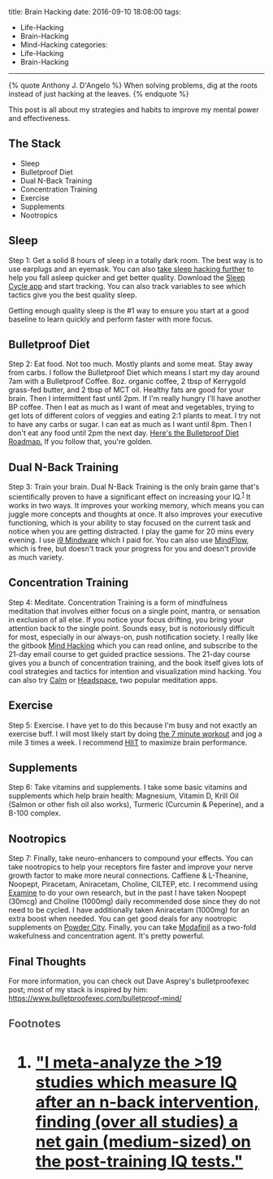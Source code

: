 title: Brain Hacking
date: 2016-09-10 18:08:00
tags:
  - Life-Hacking
  - Brain-Hacking
  - Mind-Hacking
categories:
  - Life-Hacking
  - Brain-Hacking
---

{% quote Anthony J. D'Angelo %}
When solving problems, dig at the roots instead of just hacking at the leaves.
{% endquote %}

This post is all about my strategies and habits to improve my mental power and effectiveness.

## The Stack
- Sleep
- Bulletproof Diet
- Dual N-Back Training
- Concentration Training
- Exercise
- Supplements
- Nootropics

## Sleep
Step 1: Get a solid 8 hours of sleep in a totally dark room. The best way is to use earplugs and an eyemask. You can also [take sleep hacking further](https://www.bulletproofexec.com/how-to-hack-your-sleep-the-art-and-science-of-sleeping/) to help you fall asleep quicker and get better quality. Download the [Sleep Cycle app](https://itunes.apple.com/us/app/sleep-cycle-alarm-clock/id320606217?mt=8) and start tracking. You can also track variables to see which tactics give you the best quality sleep.

Getting enough quality sleep is the #1 way to ensure you start at a good baseline to learn quickly and perform faster with more focus.

## Bulletproof Diet
Step 2: Eat food. Not too much. Mostly plants and some meat. Stay away from carbs. I follow the Bulletproof Diet which means I start my day around 7am with a Bulletproof Coffee. 8oz. organic coffee, 2 tbsp of Kerrygold grass-fed butter, and 2 tbsp of MCT oil. Healthy fats are good for your brain. Then I intermittent fast until 2pm. If I'm really hungry I'll have another BP coffee. Then I eat as much as I want of meat and vegetables, trying to get lots of different colors of veggies and eating 2:1 plants to meat. I try not to have any carbs or sugar. I can eat as much as I want until 8pm. Then I don't eat any food until 2pm the next day. [Here's the Bulletproof Diet Roadmap.](https://www.bulletproofexec.com/wp-content/uploads/2014/06/BPDRMrast-06112014.55436.pdf) If you follow that, you're golden.

## Dual N-Back Training
Step 3: Train your brain. Dual N-Back Training is the only brain game that's scientifically proven to have a significant effect on increasing your IQ.<sup>[1](#brain-hacking-footnotes)</sup> It works in two ways. It improves your working memory, which means you can juggle more concepts and thoughts at once. It also improves your executive functioning, which is your ability to stay focused on the current task and notice when you are getting distracted. I play the game for 20 mins every evening. I use [i9 Mindware](http://www.iqmindware.com/brain-training-apps/i9-desktop) which I paid for. You can also use [MindFlow](http://themindflow.com/flash.html), which is free, but doesn't track your progress for you and doesn't provide as much variety.

## Concentration Training
Step 4: Meditate. Concentration Training is a form of mindfulness meditation that involves either focus on a single point, mantra, or sensation in exclusion of all else. If you notice your focus drifting, you bring your attention back to the single point. Sounds easy, but is notoriously difficult for most, especially in our always-on, push notification society. I really like the gitbook [Mind Hacking](http://www.mindhacki.ng/content/) which you can read online, and subscribe to the 21-day email course to get guided practice sessions. The 21-day course gives you a bunch of concentration training, and the book itself gives lots of cool strategies and tactics for intention and visualization mind hacking. You can also try [Calm](https://www.calm.com/) or [Headspace](https://www.headspace.com/), two popular meditation apps.

## Exercise
Step 5: Exercise. I have yet to do this because I'm busy and not exactly an exercise buff. I will most likely start by doing [the 7 minute workout](http://7-min.com/) and jog a mile 3 times a week. I recommend [HIIT](https://www.bulletproofexec.com/hiit-hack-your-muscles-happiness-and-creativity-in-one-go/) to maximize brain performance.

## Supplements
Step 6: Take vitamins and supplements. I take some basic vitamins and supplements which help brain health: Magnesium, Vitamin D, Krill Oil (Salmon or other fish oil also works), Turmeric (Curcumin & Peperine), and a B-100 complex.

## Nootropics
Step 7: Finally, take neuro-enhancers to compound your effects. You can take nootropics to help your receptors fire faster and improve your nerve growth factor to make more neural connections. Caffiene & L-Theanine, Noopept, Piracetam, Aniracetam, Choline, CILTEP, etc. I recommend using [Examine](http://examine.com/supplements/Nootropic/) to do your own research, but in the past I have taken Noopept (30mcg) and Choline (1000mg) daily recommended dose since they do not need to be cycled. I have additionally taken Aniracetam (1000mg) for an extra boost when needed. You can get good deals for any nootropic supplements on [Powder City](http://www.powdercity.com/collections/nootropic-powders). Finally, you can take [Modafinil](http://modafinilcat.com) as a two-fold wakefulness and concentration agent. It's pretty powerful.


## Final Thoughts
For more information, you can check out Dave Asprey's bulletproofexec post; most of my stack is inspired by him: https://www.bulletproofexec.com/bulletproof-mind/

<a name="brain-hacking-footnotes" style="color:#555;text-decoration:none;"><h2>Footnotes<h2></a>
1. ["I meta-analyze the >19 studies which measure IQ after an n-back intervention, finding (over all studies) a net gain (medium-sized) on the post-training IQ tests."](https://www.gwern.net/DNB%20meta-analysis)

